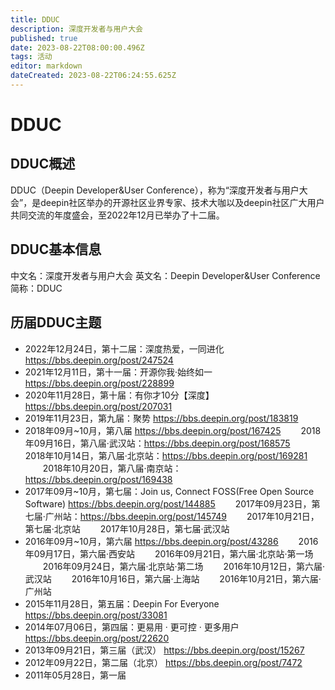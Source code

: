 ```yaml
---
title: DDUC
description: 深度开发者与用户大会
published: true
date: 2023-08-22T08:00:00.496Z
tags: 活动
editor: markdown
dateCreated: 2023-08-22T06:24:55.625Z
---
```


# DDUC
## DDUC概述
DDUC（Deepin Developer&User Conference），称为“深度开发者与用户大会”，是deepin社区举办的开源社区业界专家、技术大咖以及deepin社区广大用户共同交流的年度盛会，至2022年12月已举办了十二届。
## DDUC基本信息
中文名：深度开发者与用户大会
英文名：Deepin Developer&User Conference
简称：DDUC
## 历届DDUC主题
- 2022年12月24日，第十二届：深度热爱，一同进化
https://bbs.deepin.org/post/247524
- 2021年12月11日，第十一届：开源你我·始终如一
https://bbs.deepin.org/post/228899
- 2020年11月28日，第十届：有你才10分【深度】
https://bbs.deepin.org/post/207031
- 2019年11月23日，第九届：聚势
https://bbs.deepin.org/post/183819
- 2018年09月~10月，第八届
https://bbs.deepin.org/post/167425
&emsp;&emsp;2018年09月16日，第八届·武汉站：https://bbs.deepin.org/post/168575
&emsp;&emsp;2018年10月14日，第八届·北京站：https://bbs.deepin.org/post/169281
&emsp;&emsp;2018年10月20日，第八届·南京站：https://bbs.deepin.org/post/169438
- 2017年09月~10月，第七届：Join us, Connect FOSS(Free Open Source Software)
https://bbs.deepin.org/post/144885
&emsp;&emsp;2017年09月23日，第七届·广州站：https://bbs.deepin.org/post/145749
&emsp;&emsp;2017年10月21日，第七届·北京站
&emsp;&emsp;2017年10月28日，第七届·武汉站
- 2016年09月~10月，第六届
https://bbs.deepin.org/post/43286
&emsp;&emsp;2016年09月17日，第六届·西安站
&emsp;&emsp;2016年09月21日，第六届·北京站·第一场
&emsp;&emsp;2016年09月24日，第六届·北京站·第二场
&emsp;&emsp;2016年10月12日，第六届·武汉站
&emsp;&emsp;2016年10月16日，第六届·上海站
&emsp;&emsp;2016年10月21日，第六届·广州站
- 2015年11月28日，第五届：Deepin For Everyone
https://bbs.deepin.org/post/33081
- 2014年07月06日，第四届：更易用 · 更可控 · 更多用户
https://bbs.deepin.org/post/22620
- 2013年09月21日，第三届（武汉）
https://bbs.deepin.org/post/15267
- 2012年09月22日，第二届（北京）
https://bbs.deepin.org/post/7472
- 2011年05月28日，第一届
